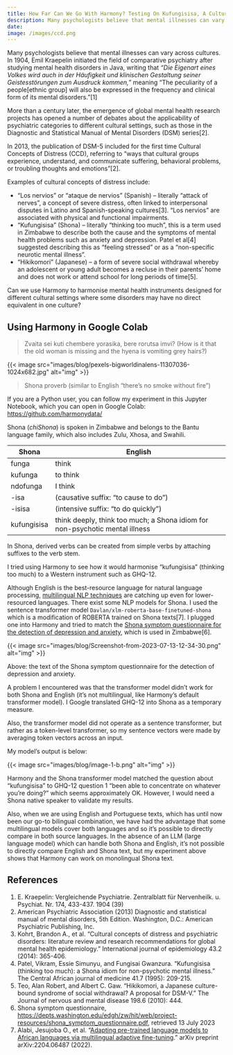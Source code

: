 ```yaml
---
title: How Far Can We Go With Harmony? Testing On Kufungisisa, A Cultural Concept Of Distress From Zimbabwe
description: Many psychologists believe that mental illnesses can vary across cultures. In 1904, Emil Kraepelin initiated the field of comparative psychiatry after studying mental health disorders in Java....
date:
image: /images/ccd.png
---
```


Many psychologists believe that mental illnesses can vary across cultures. In 1904, Emil Kraepelin initiated the field of comparative psychiatry after studying mental health disorders in Java, writing that _“Die Eigenart eines Volkes wird auch in der Häufigkeit und klinischen Gestaltung seiner Geistesstörungen zum Ausdruck kommen,”_ meaning “The peculiarity of a people[ethnic group] will also be expressed in the frequency and clinical form of its mental disorders.”[1]

More than a century later, the emergence of global mental health research projects has opened a number of debates about the applicability of psychiatric categories to different cultural settings, such as those in the Diagnostic and Statistical Manual of Mental Disorders (DSM) series[2].

In 2013, the publication of DSM-5 included for the first time Cultural Concepts of Distress (CCD), referring to “ways that cultural groups experience, understand, and communicate suffering, behavioral problems, or troubling thoughts and emotions”[2].

Examples of cultural concepts of distress include:

- “Los nervios” or “ataque de nervios” (Spanish) – literally “attack of nerves”, a concept of severe distress, often linked to interpersonal disputes in Latino and Spanish-speaking cultures[3]. “Los nervios” are associated with physical and functional impairments.
- “Kufungisisa” (Shona) – literally “thinking too much”, this is a term used in Zimbabwe to describe both the cause and the symptoms of mental health problems such as anxiety and depression. Patel et al[4] suggested describing this as “feeling stressed” or as a “non-specific neurotic mental illness”.
- “Hikikomori” (Japanese) – a form of severe social withdrawal whereby an adolescent or young adult becomes a recluse in their parents’ home and does not work or attend school for long periods of time[5].

Can we use Harmony to harmonise mental health instruments designed for different cultural settings where some disorders may have no direct equivalent in one culture?

## Using Harmony in Google Colab

> Zvaita sei kuti chembere yorasika, bere rorutsa imvi? (How is it that the old woman is missing and the hyena is vomiting grey hairs?)

{{< image src="images/blog/pexels-bigworldinalens-11307036-1024x682.jpg" alt="img" >}}


> Shona proverb (similar to English “there’s no smoke without fire”)

If you are a Python user, you can follow my experiment in this Jupyter Notebook, which you can open in Google Colab: https://github.com/harmonydata/

Shona (_chiShona_) is spoken in Zimbabwe and belongs to the Bantu language family, which also includes Zulu, Xhosa, and Swahili.

| Shona       | English                                                                      |
| ----------- | ---------------------------------------------------------------------------- |
| funga       | think                                                                        |
| kufunga     | to think                                                                     |
| ndofunga    | I think                                                                      |
| -isa        | (causative suffix: “to cause to do”)                                         |
| -isisa      | (intensive suffix: “to do quickly”)                                          |
| kufungisisa | think deeply, think too much; a Shona idiom for non-psychotic mental illness |

In Shona, derived verbs can be created from simple verbs by attaching suffixes to the verb stem.

I tried using Harmony to see how it would harmonise “kufungisisa” (thinking too much) to a Western instrument such as GHQ-12.

Although English is the best-resource language for natural language processing, [multilingual NLP techniques](https://fastdatascience.com/multilingual-natural-language-processing/) are catching up even for lower-resourced languages. There exist some NLP models for Shona. I used the sentence transformer model `Davlan/xlm-roberta-base-finetuned-shona` which is a modification of ROBERTA trained on Shona texts[7]. I plugged one into Harmony and tried to match the [Shona symptom questionnaire for the detection of depression and anxiety](https://depts.washington.edu/edgh/zw/hit/web/project-resources/shona_symptom_questionnaire.pdf), which is used in Zimbabwe[6].

{{< image src="images/blog/Screenshot-from-2023-07-13-12-34-30.png" alt="img" >}}


Above: the text of the Shona symptom questionnaire for the detection of depression and anxiety.

A problem I encountered was that the transformer model didn’t work for both Shona and English (it’s not multilingual, like Harmony’s default transformer model). I Google translated GHQ-12 into Shona as a temporary measure.

Also, the transformer model did not operate as a sentence transformer, but rather as a token-level transformer, so my sentence vectors were made by averaging token vectors across an input.

My model’s output is below:

{{< image src="images/blog/image-1-b.png" alt="img" >}}


Harmony and the Shona transformer model matched the question about “kufungisisa” to GHQ-12 question 1 “been able to concentrate on whatever you’re doing?” which seems approximately OK. However, I would need a Shona native speaker to validate my results.

Also, when we are using English and Portuguese texts, which has until now been our go-to bilingual combination, we have had the advantage that some multilingual models cover both languages and so it’s possible to directly compare in both source languages. In the absence of an LLM (large language model) which can handle both Shona and English, it’s not possible to directly compare English and Shona text, but my experiment above shows that Harmony can work on monolingual Shona text.

## References

1. E. Kraepelin: Vergleichende Psychiatrie. Zentralblatt für Nervenheilk. u. Psychiat. Nr. 174, 433-437. 1904 (39)
2. American Psychiatric Association (2013) Diagnostic and statistical manual of mental disorders, 5th Edition. Washington, D.C.: American Psychiatric Publishing, Inc.
3. Kohrt, Brandon A., et al. “Cultural concepts of distress and psychiatric disorders: literature review and research recommendations for global mental health epidemiology.” International journal of epidemiology 43.2 (2014): 365-406.
4. Patel, Vikram, Essie Simunyu, and Fungisai Gwanzura. “Kufungisisa (thinking too much): a Shona idiom for non-psychotic mental illness.” The Central African journal of medicine 41.7 (1995): 209-215.
5. Teo, Alan Robert, and Albert C. Gaw. “Hikikomori, a Japanese culture-bound syndrome of social withdrawal? A proposal for DSM-V.” The Journal of nervous and mental disease 198.6 (2010): 444.
6. Shona symptom questionnaire, https://depts.washington.edu/edgh/zw/hit/web/project-resources/shona_symptom_questionnaire.pdf, retrieved 13 July 2023
7. Alabi, Jesujoba O., et al. “[Adapting pre-trained language models to African languages via multilingual adaptive fine-tuning](https://arxiv.org/abs/2204.06487).” arXiv preprint arXiv:2204.06487 (2022).

